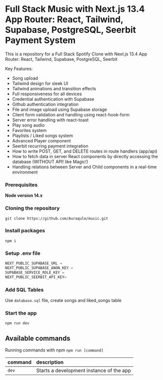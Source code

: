 # Full Stack Music with Next.js 13.4 App Router: React, Tailwind, Supabase, PostgreSQL, Seerbit Payment System

This is a repository for a Full Stack Spotify Clone with Next.js 13.4 App Router: React, Tailwind, Supabase, PostgreSQL, Seerbit

Key Features:

- Song upload
- Tailwind design for sleek UI
- Tailwind animations and transition effects
- Full responsiveness for all devices
- Credential authentication with Supabase
- Github authentication integration
- File and image upload using Supabase storage
- Client form validation and handling using react-hook-form
- Server error handling with react-toast
- Play song audio
- Favorites system
- Playlists / Liked songs system
- Advanced Player component
- Seerbit recurring payment integration
- How to write POST, GET, and DELETE routes in route handlers (app/api)
- How to fetch data in server React components by directly accessing the database (WITHOUT API! like Magic!)
- Handling relations between Server and Child components in a real-time environment

### Prerequisites

**Node version 14.x**

### Cloning the repository

```shell
git clone https://github.com/Auraqule/music.git
```

### Install packages

```shell
npm i
```

### Setup .env file

```js
NEXT_PUBLIC_SUPABASE_URL =
NEXT_PUBLIC_SUPABASE_ANON_KEY =
SUPABASE_SERVICE_ROLE_KEY =
NEXT_PUBLIC_SEERBIT_API_KEY=
```

### Add SQL Tables

Use `database.sql` file, create songs and liked_songs table

### Start the app

```shell
npm run dev
```

## Available commands

Running commands with npm `npm run [command]`

| command | description                              |
| :------ | :--------------------------------------- |
| `dev`   | Starts a development instance of the app |
